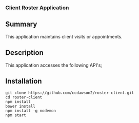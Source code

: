 ### Client Roster Application

## Summary

This application maintains client visits or appointments.

## Description

This application accesses the following API's;

## Installation

```shell
git clone https://github.com/ccdawson2/roster-client.git
cd roster-client
npm install
bower install
npm install -g nodemon
npm start
```